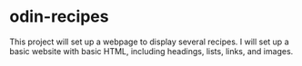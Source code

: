 # odin-recipes

This project will set up a webpage to display several recipes.
I will set up a basic website with basic HTML, including headings, lists, links, and images.